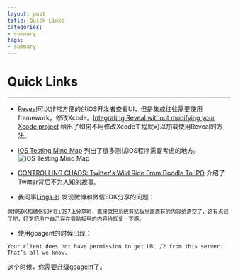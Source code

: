 ```yaml
---
layout: post  
title: Quick Links   
categories:  
- summary  
tags:    
- summary
---   
```

 
# Quick Links

------

* [Reveal][2]可以非常方便的供iOS开发者查看UI，但是集成往往需要使用framework，修改Xcode。[Integrating Reveal without modifying your Xcode project][2] 给出了如何不用修改Xcode工程就可以加载使用Reveal的方法。


* [iOS Testing Mind Map][3] 列出了很多测试iOS程序需要考虑的地方。
![ iOS Testing Mind Map](http://neglectedpotential.com/wp-content/uploads/iOS-Testing-Mind-Map-1.2.png)


* [CONTROLLING CHAOS: Twitter's Wild Ride From Doodle To IPO][4] 介绍了Twitter背后不为人知的故事。

*  我同事[Lings-H][5] 发现微博和微信SDK分享的问题：  
```
微博SDK和微信SDK在iOS7上分享时，直接就把系统剪贴板里面原有的内容给清空了，这有点过了吧，好歹把用户自己存在剪贴板里的内容给恢复一下啊。
```

* 使用goagent的时候出现：    
``` 403. That’s an error. 	
Your client does not have permission to get URL /2 from this server. That’s all we know.
```
这个时候，[你需要升级goagent了][6]。





[1]: http://revealapp.com/
[2]: http://blog.ittybittyapps.com/blog/2013/11/07/integrating-reveal-without-modifying-your-xcode-project/
[3]: http://neglectedpotential.com/wp-content/uploads/iOS-Testing-Mind-Map-1.2.png
[4]: http://www.businessinsider.com/twitter-story-2013-10
[5]: http://weibo.com/yuhaohe
[6]: http://tieba.baidu.com/p/2692466053